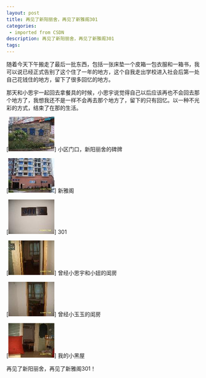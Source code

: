```yaml
---
layout: post
title: 再见了新阳丽舍，再见了新雅阁301
categories: 
 - imported from CSDN
description: 再见了新阳丽舍，再见了新雅阁301
tags: 
---
```


随着今天下午搬走了最后一批东西，包括一张床垫一个皮箱一包衣服和一箱书，我可以说已经正式告别了这个住了一年的地方，这个自我走出学校进入社会后第一处自己花钱住的地方，留下了很多回忆的地方。

那天和小思宇一起回去拿餐具的时候，小思宇说觉得自己以后应该再也不会回去那个地方了，我想我还不是一样不会再去那个地方了，留下的只有回忆。以一种不光彩的方式，结束了在那的生活。

[![小区门口，新阳丽舍的碑牌](/assets/csdn/1.jpg)]
小区门口，新阳丽舍的碑牌

[![新雅阁](/assets/csdn/2.jpg)]
新雅阁

[![301](/assets/csdn/3.jpg)]
301

[![曾经小思宇和小妞的闺房](/assets/csdn/4.jpg)]
曾经小思宇和小妞的闺房

[![曾经小玉玉的闺房](/assets/csdn/5.jpg)]
曾经小玉玉的闺房

[![我的小黑屋](/assets/csdn/6.jpg)]
我的小黑屋

再见了新阳丽舍，再见了新雅阁301！
